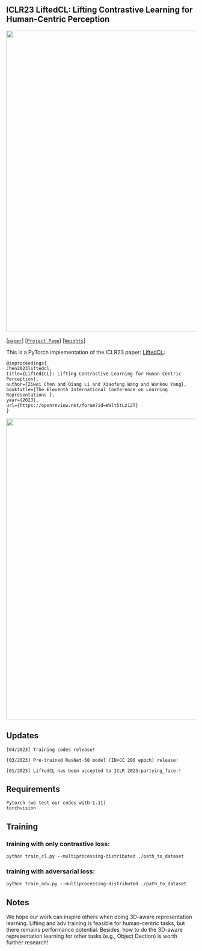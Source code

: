 ## ICLR23 LiftedCL: Lifting Contrastive Learning for Human-Centric Perception
<p align="center">
  <img src="https://user-images.githubusercontent.com/53289490/222353213-a57db9b2-1177-4260-8703-9240c923f368.png" width="800">
</p>

[[`paper`](https://openreview.net/forum?id=WHlt5tLz12T)]
[[`Project Page`](https://richardchen20.github.io/LiftedCL/)]
[[`Weights`](https://drive.google.com/file/d/1hCKUx8pXctfDBXVKw32VTuX1Nb637BlD/view?usp=sharing)]

This is a PyTorch implementation of the ICLR23 paper: [LiftedCL](https://openreview.net/forum?id=WHlt5tLz12T):
```
@inproceedings{
chen2023liftedcl,
title={Lifted{CL}: Lifting Contrastive Learning for Human-Centric Perception},
author={Ziwei Chen and Qiang Li and Xiaofeng Wang and Wankou Yang},
booktitle={The Eleventh International Conference on Learning Representations },
year={2023},
url={https://openreview.net/forum?id=WHlt5tLz12T}
}
```

<p align="center">
  <img src="https://user-images.githubusercontent.com/53289490/222353348-e9d1ad9e-291c-409f-97fd-e9f06b385ca5.png" width="800">
</p>

## Updates
```
[04/2023] Training codes release!

[03/2023] Pre-trained ResNet-50 model (IN+CC 200 epoch) release!

[01/2023] LiftedCL has been accepted to ICLR 2023:partying_face:!
```

## Requirements
```
Pytorch (we test our codes with 1.11)
torchvision
```

## Training

### training with only contrastive loss:
```
python train_cl.py --multiprocessing-distributed ./path_to_dataset
```
### training with adversarial loss:
```
python train_adv.py --multiprocessing-distributed ./path_to_dataset
```

## Notes

We hope our work can inspire others when doing 3D-aware representation learning. Lifting and adv training is feasible for human-centric tasks, but there remains performance potential. Besides, how to do the 3D-aware representation learning for other tasks (e.g., Object Dection) is worth further research! 

